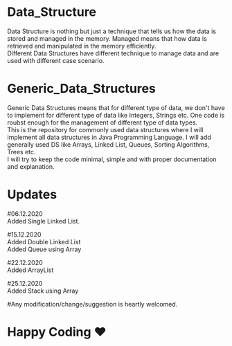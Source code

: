 # Data_Structure
Data Structure is nothing but just a technique that tells us how the data is stored and managed in the memory. Managed means that how data is retrieved and manipulated in the memory efficiently.  
Different Data Structures have different technique to manage data and are used with different case scenario.

# Generic_Data_Structures
Generic Data Structures means that for different type of data, we don't have to implement for different type of data like Integers, Strings etc. One code is roubst enough for the management of different type of data types.  
This is the repository for commonly used data structures where I will implement all data structures in Java Programming Language. I will add generally used DS like Arrays, Linked List, Queues, Sorting Algorithms, Trees etc.  
I will try to keep the code minimal, simple and with proper documentation and explanation.

# Updates
#06.12.2020  
Added Single Linked List.  

#15.12.2020  
Added Double Linked List  
Added Queue using Array  

#22.12.2020  
Added ArrayList  

#25.12.2020  
Added Stack using Array
  
#Any modification/change/suggestion is heartly welcomed.

# Happy Coding ♥
